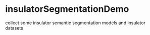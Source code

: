 # insulatorSegmentationDemo
collect some insulator semantic segmentation models and insulator datasets
